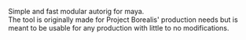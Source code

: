 Simple and fast modular autorig for maya.  
The tool is originally made for Project Borealis' production needs but is meant to be usable for any production with little to no modifications.